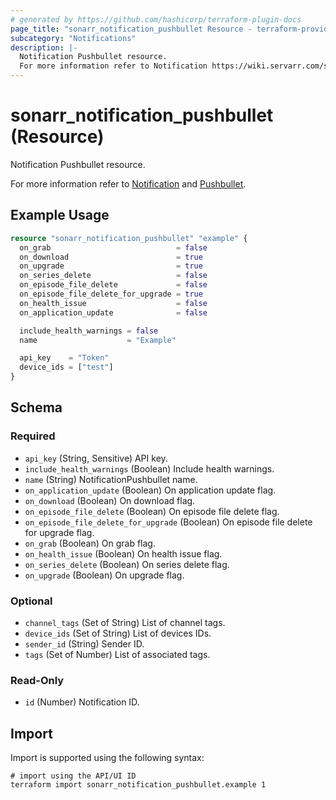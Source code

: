 ```yaml
---
# generated by https://github.com/hashicorp/terraform-plugin-docs
page_title: "sonarr_notification_pushbullet Resource - terraform-provider-sonarr"
subcategory: "Notifications"
description: |-
  Notification Pushbullet resource.
  For more information refer to Notification https://wiki.servarr.com/sonarr/settings#connect and Pushbullet https://wiki.servarr.com/sonarr/supported#pushbullet.
---
```


# sonarr_notification_pushbullet (Resource)

<!-- subcategory:Notifications -->Notification Pushbullet resource.
For more information refer to [Notification](https://wiki.servarr.com/sonarr/settings#connect) and [Pushbullet](https://wiki.servarr.com/sonarr/supported#pushbullet).

## Example Usage

```terraform
resource "sonarr_notification_pushbullet" "example" {
  on_grab                            = false
  on_download                        = true
  on_upgrade                         = true
  on_series_delete                   = false
  on_episode_file_delete             = false
  on_episode_file_delete_for_upgrade = true
  on_health_issue                    = false
  on_application_update              = false

  include_health_warnings = false
  name                    = "Example"

  api_key    = "Token"
  device_ids = ["test"]
}
```

<!-- schema generated by tfplugindocs -->
## Schema

### Required

- `api_key` (String, Sensitive) API key.
- `include_health_warnings` (Boolean) Include health warnings.
- `name` (String) NotificationPushbullet name.
- `on_application_update` (Boolean) On application update flag.
- `on_download` (Boolean) On download flag.
- `on_episode_file_delete` (Boolean) On episode file delete flag.
- `on_episode_file_delete_for_upgrade` (Boolean) On episode file delete for upgrade flag.
- `on_grab` (Boolean) On grab flag.
- `on_health_issue` (Boolean) On health issue flag.
- `on_series_delete` (Boolean) On series delete flag.
- `on_upgrade` (Boolean) On upgrade flag.

### Optional

- `channel_tags` (Set of String) List of channel tags.
- `device_ids` (Set of String) List of devices IDs.
- `sender_id` (String) Sender ID.
- `tags` (Set of Number) List of associated tags.

### Read-Only

- `id` (Number) Notification ID.

## Import

Import is supported using the following syntax:

```shell
# import using the API/UI ID
terraform import sonarr_notification_pushbullet.example 1
```
